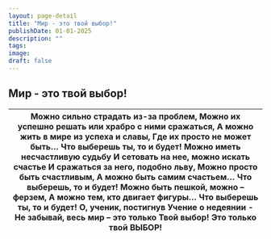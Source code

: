 ```yaml
---
layout: page-detail
title: "Мир - это твой выбор!"
publishDate: 01-01-2025
description: ""
tags:
image:
draft: false
---
```


## Мир - это твой выбор!
| Можно сильно страдать из-за проблем, Можно их успешно решать или храбро с ними сражаться, А можно жить в мире из успеха и славы, Где их просто не может быть… Что выберешь ты, то и будет!  Можно иметь несчастливую судьбу И сетовать на нее, можно искать счастье  И сражаться за него, подобно льву, Можно просто быть счастливым, А можно быть самим счастьем… Что выберешь, то и будет!  Можно быть пешкой, можно – ферзем, А можно тем, кто двигает фигуры… Что выберешь ты, то и будет!  О, ученик, постигнув Учение о недеянии -  Не забывай, весь мир – это только  Твой выбор! Это только твой ВЫБОР! |
| --------------------------------------------------------------------------------------------------------------------------------------------------------------------------------------------------------------------------------------------------------------------------------------------------------------------------------------------------------------------------------------------------------------------------------------------------------------------------------------------------------------------------------------------------------------------------------------------------------------- |
  
  
